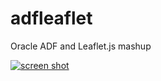 adfleaflet
==========

Oracle ADF and Leaflet.js mashup

[![screen shot ](https://github.com/mrisney/adfleaflet/tree/master/public_html/img/screenshot.png)](#features)
